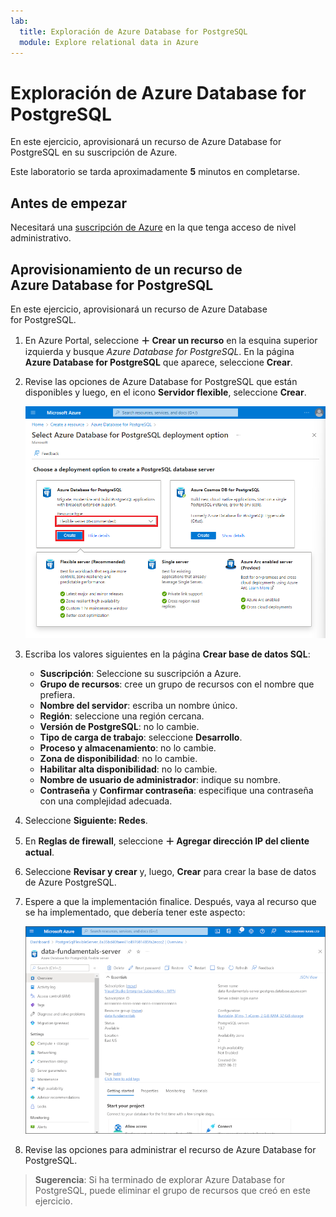 ```yaml
---
lab:
  title: Exploración de Azure Database for PostgreSQL
  module: Explore relational data in Azure
---
```


# <a name="explore-azure-database-for-postgresql"></a>Exploración de Azure Database for PostgreSQL

En este ejercicio, aprovisionará un recurso de Azure Database for PostgreSQL en su suscripción de Azure.

Este laboratorio se tarda aproximadamente **5** minutos en completarse.

## <a name="before-you-start"></a>Antes de empezar

Necesitará una [suscripción de Azure](https://azure.microsoft.com/free) en la que tenga acceso de nivel administrativo.

## <a name="provision-an-azure-database-for-postgresql-resource"></a>Aprovisionamiento de un recurso de Azure Database for PostgreSQL

En este ejercicio, aprovisionará un recurso de Azure Database for PostgreSQL.

1. En Azure Portal, seleccione **&#65291; Crear un recurso** en la esquina superior izquierda y busque *Azure Database for PostgreSQL*. En la página **Azure Database for PostgreSQL** que aparece, seleccione **Crear**.

1. Revise las opciones de Azure Database for PostgreSQL que están disponibles y luego, en el icono **Servidor flexible**, seleccione **Crear**.

    ![Captura de pantalla de las opciones de implementación de Azure Database for PostgreSQL](images/postgresql-options.png)

1. Escriba los valores siguientes en la página **Crear base de datos SQL**:
    - **Suscripción**: Seleccione su suscripción a Azure.
    - **Grupo de recursos**: cree un grupo de recursos con el nombre que prefiera.
    - **Nombre del servidor**: escriba un nombre único.
    - **Región**: seleccione una región cercana.
    - **Versión de PostgreSQL**: no lo cambie.
    - **Tipo de carga de trabajo**: seleccione **Desarrollo**.
    - **Proceso y almacenamiento**: no lo cambie.
    - **Zona de disponibilidad**: no lo cambie.
    - **Habilitar alta disponibilidad**: no lo cambie.
    - **Nombre de usuario de administrador**: indique su nombre.
    - **Contraseña** y **Confirmar contraseña**: especifique una contraseña con una complejidad adecuada.

1. Seleccione **Siguiente: Redes**.

1. En **Reglas de firewall**, seleccione **&#65291; Agregar dirección IP del cliente actual**.

1. Seleccione **Revisar y crear** y, luego, **Crear** para crear la base de datos de Azure PostgreSQL.

1. Espere a que la implementación finalice. Después, vaya al recurso que se ha implementado, que debería tener este aspecto:

    ![Captura de pantalla de Azure Portal en la que se muestra la página de Azure Database for PostgreSQL.](images/postgresql-portal.png)

1. Revise las opciones para administrar el recurso de Azure Database for PostgreSQL.

> **Sugerencia**: Si ha terminado de explorar Azure Database for PostgreSQL, puede eliminar el grupo de recursos que creó en este ejercicio.

